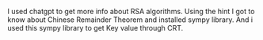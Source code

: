 I used chatgpt to get more info about RSA algorithms. Using the hint I got to know about Chinese Remainder Theorem and installed sympy library. And i used this sympy library to get Key value through CRT. 